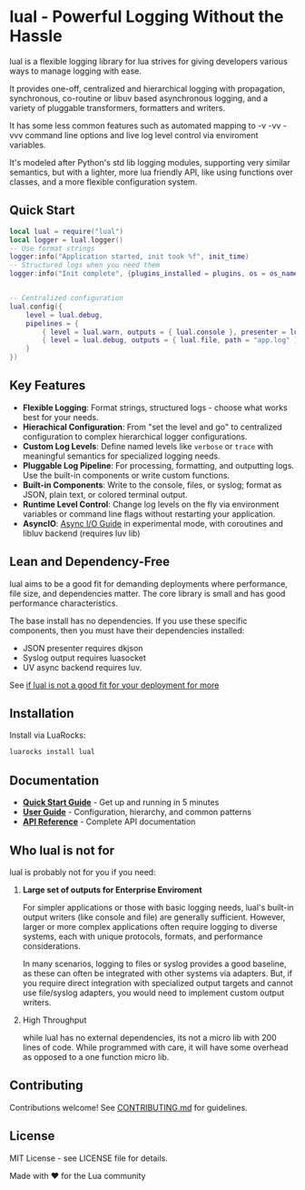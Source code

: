 # lual - Powerful Logging Without the Hassle


lual is a flexible logging library for lua strives for giving developers various ways to manage logging with ease.

It provides one-off, centralized and hierarchical logging with propagation, synchronous, co-routine or libuv based asynchronous logging, and a variety of pluggable transformers, formatters and writers. 

It has some less common features such as automated mapping to -v -vv -vvv
command line options and live log level control via enviroment variables.


It's modeled after Python's std lib logging modules, supporting very similar semantics, but with a lighter, more lua friendly API, like using functions over classes, and a more flexible configuration system.


## Quick Start

```lua
local lual = require("lual")
local logger = lual.logger()
-- Use format strings
logger:info("Application started, init took %f", init_time)      
-- Structured logs when you need them
logger:info("Init complete", {plugins_installed = plugins, os = os_name, version = app_version})


-- Centralized configuration
lual.config({
    level = lual.debug,
    pipelines = {
        { level = lual.warn, outputs = { lual.console }, presenter = lual.color },
        { level = lual.debug, outputs = { lual.file, path = "app.log" }, presenter = lual.json() }
    }
})
```

## Key Features

- **Flexible Logging**: Format strings, structured logs - choose what works best for your needs.
- **Hierachical Configuration**: From "set the level and go" to centralized configuration to complex hierarchical logger configurations.
- **Custom Log Levels**: Define named levels like `verbose` or `trace` with meaningful semantics for specialized logging needs.
- **Pluggable Log Pipeline**: For processing, formatting, and outputting logs. Use the built-in components or write custom functions.
- **Built-in Components**: Write to the console, files, or syslog; format as JSON, plain text, or colored terminal output.
- **Runtime Level Control**:  Change log levels on the fly via environment variables or command line flags without restarting your application.
- **AsyncIO**:  [Async I/O Guide](docs/guide/async/async-io.md)  in experimental mode, with coroutines and libluv backend (requires luv lib)

## Lean and Dependency-Free

lual aims to be a good fit for demanding deployments where performance, file size, and dependencies matter. The core library is small and has good performance characteristics.

The base install has no dependencies. If you use these specific components, then you must have their dependencies installed:

- JSON presenter requires dkjson
- Syslog output requires luasocket
- UV async backend requires luv. 

See [if lual is not a good fit for your deployment for more](#who-lual-is-not-for)

## Installation

Install via LuaRocks:

```bash
luarocks install lual
```

## Documentation

- **[Quick Start Guide](docs/getting-started/quick-start.md)** - Get up and running in 5 minutes
- **[User Guide](docs/guide/)** - Configuration, hierarchy, and common patterns
- **[API Reference](docs/reference/)** - Complete API documentation

## Who lual is not for

lual is probably not for you if you need: 

1.  **Large set of outputs for Enterprise Enviroment**

    For simpler applications or those with basic logging needs, lual's built-in output writers (like console and file) are generally sufficient. However, larger or more complex applications often require logging to diverse systems, each with unique protocols, formats, and performance considerations.

    In many scenarios, logging to files or syslog provides a good baseline, as these can often be integrated with other systems via adapters. But, if you require direct integration with specialized output targets and cannot use file/syslog adapters, you would need to implement custom output writers.

2. High Throughput

    while lual has no external dependencies, its not a micro lib with 200 lines
    of code. While programmed with  care, it will have some overhead as
    opposed to a one function micro lib.



## Contributing

Contributions welcome! See [CONTRIBUTING.md](CONTRIBUTING.md) for guidelines.

## License

MIT License - see LICENSE file for details.

Made with ❤️ for the Lua community
